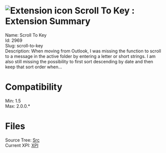 # ![Extension icon](https://addons.thunderbird.net/static/img/addon-icons/default-64.png) Scroll To Key : Extension Summary

Name: Scroll To Key  
Id: 2969  
Slug: scroll-to-key  
Description: When moving from Outlook, I was missing the function to scroll to a message in the active folder by entering a letter or short strings. I am also still missing the possibility to first sort descending by date and then keep that sort order when...
  

# Compatibility
Min: 1.5  
Max: 2.0.0.*  

# Files

Source Tree: [Src](C:/Dev/Thunderbird/ThunderKdB/xall/xOther/2969-scroll-to-key/src)  
Current XPI: [XPI](C:/Dev/Thunderbird/ThunderKdB/xall/xOther/2969-scroll-to-key/xpi)  



